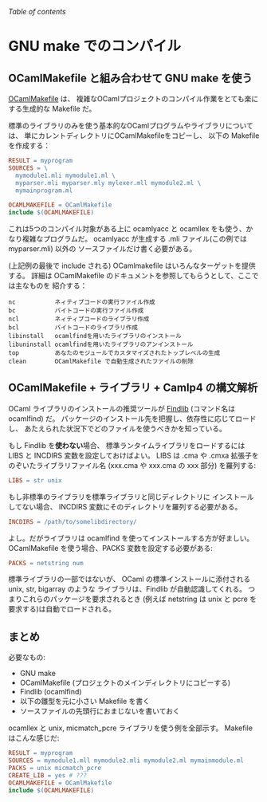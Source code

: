 <!-- ((! set title GNU make でのコンパイル !)) ((! set learn !)) -->

*Table of contents*

GNU make でのコンパイル
======================

OCamlMakefile と組み合わせて GNU make を使う
-------------------------------------------

[OCamlMakefile](http://mmottl.github.io/ocaml-makefile/)
は、 複雑なOCamlプロジェクトのコンパイル作業をとても楽にする生成的な
Makefile だ。

標準のライブラリのみを使う基本的なOCamlプログラムやライブラリについては、
単にカレントディレクトリにOCamlMakefileをコピーし、 以下の Makefile
を作成する：

```makefile
RESULT = myprogram
SOURCES = \
  mymodule1.mli mymodule1.ml \
  myparser.mli myparser.mly mylexer.mll mymodule2.ml \
  mymainprogram.ml
  
OCAMLMAKEFILE = OCamlMakefile
include $(OCAMLMAKEFILE)
```

これは5つのコンパイル対象がある上に ocamlyacc と ocamllex
をも使う、かなり複雑なプログラムだ。 ocamlyacc が生成する .mli
ファイル(この例では myparser.mli) 以外の
ソースファイルだけ書く必要がある。

(上記例の最後で include される) OCamlmakefile
はいろんなターゲットを提供する。 詳細は OCamlMakefile
のドキュメントを参照してもらうとして、ここでは主なものを 紹介する：

```text
nc           ネィティブコードの実行ファイル作成
bc           バイトコードの実行ファイル作成
ncl          ネィティブコードのライブラリ作成
bcl          バイトコードのライブラリ作成
libinstall   ocamlfindを用いたライブラリのインストール
libuninstall ocamlfindを用いたライブラリのアンインストール
top          あなたのモジュールでカスタマイズされたトップレベルの生成
clean        OCamlMakefile で自動生成されたファイルの削除
```

OCamlMakefile + ライブラリ + Camlp4 の構文解析
---------------------------------------------

OCaml ライブラリのインストールの推奨ツールが
[Findlib](http://www.camlcity.org/archive/programming/findlib.html "Findlib")
(コマンド名は ocamlfind) だ。
パッケージのインストール先を把握し、依存性に応じてロードし、
あたえられた状況下でどのファイルを使うべきかを知っている。

もし Findlib を**使わない**場合、
標準ランタイムライブラリをロードするには LIBS と INCDIRS
変数を設定しておけばよい。 LIBS は .cma や .cmxa
拡張子をのぞいたライブラリファイル名 (xxx.cma や xxx.cma の xxx 部分)
を羅列する:

```makefile
LIBS = str unix
```

もし非標準のライブラリを標準ライブラリと同じディレクトリに
インストールしてない場合、 INCDIRS
変数にそのディレクトリを羅列する必要がある。

```makefile
INCDIRS = /path/to/somelibdirectory/
```

よし。だがライブラリは ocamlfind を使ってインストールする方が好ましい。
OCamlMakefile を使う場合、PACKS 変数を設定する必要がある:

```makefile
PACKS = netstring num
```

標準ライブラリの一部ではないが、 OCaml の標準インストールに添付される
unix, str, bigarray のような ライブラリは、Findlib
が自動認識してくれる。 つまりこれらのパッケージを要求されるとき (例えば
netstring は unix と pcre を要求する)は自動でロードされる。

## まとめ

必要なもの:

-   GNU make
-   OCamlMakefile (プロジェクトのメインディレクトリにコピーする)
-   Findlib (ocamlfind)
-   以下の雛型を元に小さい Makefile を書く
-   ソースファイルの先頭行におまじないを書いておく

ocamllex と unix, micmatch\_pcre ライブラリを使う例を全部示す。 Makefile
はこんな感じだ:

```makefile
RESULT = myprogram
SOURCES = mymodule1.mll mymodule2.mli mymodule2.ml mymainmodule.ml
PACKS = unix micmatch_pcre
CREATE_LIB = yes # ???
OCAMLMAKEFILE = OCamlMakefile
include $(OCAMLMAKEFILE)
```
